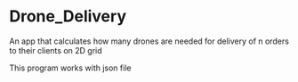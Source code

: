# Drone_Delivery

An app that calculates how many drones are needed for delivery of n orders to their clients on 2D grid

This program works with json file
